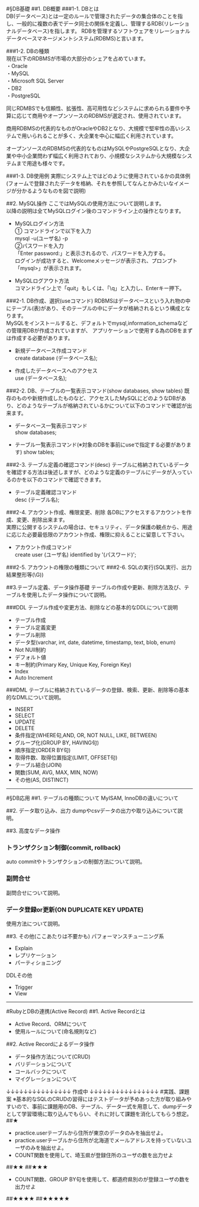 #§DB基礎
##1. DB概要
###1-1. DBとは  
DB(データベース)とは一定のルールで管理されたデータの集合体のことを指し、一般的に複数の表でデータ同士の関係を定義し、管理するRDB(リレーショナルデータベース)を指します。
RDBを管理するソフトウェアをリレーショナルデータベースマネージメントシステム(RDBMS)と言います。

###1-2. DBの種類  
現在以下のRDBMSが市場の大部分のシェアを占めています。  
・Oracle  
・MySQL  
・Microsoft SQL Server  
・DB2  
・PostgreSQL  

同じRDMBSでも信頼性、拡張性、高可用性などシステムに求められる要件や予算に応じて商用やオープンソースのRDBMSが選定され、使用されています。  

商用RDBMSの代表的なものがOracleやDB2となり、大規模で堅牢性の高いシステムで用いられることが多く、大企業を中心に幅広く利用されています。  

オープンソースのRDBMSの代表的なものはMySQLやPostgreSQLとなり、大企業や中小企業問わず幅広く利用されており、小規模なシステムから大規模なシステムまで用途も様々です。  

###1-3. DB使用例
実際にシステム上ではどのように使用されているかの具体例(フォームで登録されたデータを格納、それを参照してなんとかみたいなイメージが分かるようなものを図で説明)

##2. MySQL操作
ここではMySQLの使用方法について説明します。  
以降の説明は全てMySQLログイン後のコマンドライン上の操作となります。

- MySQLログイン方法  
① コマンドラインで以下を入力  
mysql -u(ユーザ名) -p  
②パスワードを入力  
「Enter password:」と表示されるので、パスワードを入力する。  
ログインが成功すると、Welcomeメッセージが表示され、プロンプト「mysql>」が表示されます。  

- MySQLログアウト方法  
コマンドライン上で「quit」もしくは、「\q」と入力し、Enterキー押下。  

###2-1. DB作成、選択(useコマンド)
RDBMSはデータベースという入れ物の中にテーブル(表)があり、そのテーブルの中にデータが格納されるという構成となります。  
MySQLをインストールすると、デフォルトでmysql,information_schemaなどの管理用DBが作成されていますが、
アプリケーションで使用する為のDBをまずは作成する必要があります。  

- 新規データベース作成コマンド  
create database (データベース名);

- 作成したデータベースへのアクセス  
use (データベース名);

###2-2. DB、テーブルの一覧表示コマンド(show databases, show tables)
既存のものや新規作成したものなど、アクセスしたMySQLにどのようなDBがあり、どのようなテーブルが格納されているかについて以下のコマンドで確認が出来ます。  

- データベース一覧表示コマンド  
show databases;  

- テーブル一覧表示コマンド(※対象のDBを事前にuseで指定する必要があります)
show tables;  

###2-3. テーブル定義の確認コマンド(desc)
テーブルに格納されているデータを確認する方法は後述しますが、どのような定義のテーブルにデータが入っているのかを以下のコマンドで確認できます。  

- テーブル定義確認コマンド  
desc (テーブル名);  

###2-4. アカウント作成、権限変更、削除
各DBにアクセスするアカウントを作成、変更、削除出来ます。  
実際に公開するシステムの場合は、セキュリティ、データ保護の観点から、用途に応じた必要最低限のアカウント作成、権限に抑えることに留意して下さい。

- アカウント作成コマンド  
create user (ユーザ名) identified by '(パスワード)';  

###2-5. アカウントの権限の種類について
###2-6. SQLの実行(SQL実行、出力結果整形等(\G))

##3.テーブル定義、データ操作基礎
テーブルの作成や更新、削除方法及び、テーブルを使用したデータ操作について説明。

###DDL
テーブル作成や変更方法、削除などの基本的なDDLについて説明

- テーブル作成
- テーブル定義変更
- テーブル削除
- データ型(varchar, int, date, datetime, timestamp, text, blob, enum)
- Not NUll制約
- デフォルト値
- キー制約(Primary Key, Unique Key, Foreign Key)
- Index
- Auto Increment

###DML
テーブルに格納されているデータの登録、検索、更新、削除等の基本的なDMLについて説明。

- INSERT
- SELECT
- UPDATE
- DELETE
- 条件指定(WHERE句,AND, OR, NOT NULL, LIKE, BETWEEN)
- グループ化(GROUP BY, HAVING句)
- 順序指定(ORDER BY句)
- 取得件数、取得位置指定(LIMIT, OFFSET句)
- テーブル結合(JOIN)
- 関数(SUM, AVG, MAX, MIN, NOW)
- その他(AS, DISTINCT)

---
#§DB応用
##1. テーブルの種類について
MyISAM, InnoDBの違いについて

##2. データ取り込み、出力
dumpやcsvデータの出力や取り込みについて説明。

##3. 高度なデータ操作
### トランザクション制御(commit, rollback)
auto commitやトランザクションの制御方法について説明。

### 副問合せ
副問合せについて説明。

### データ登録or更新(ON DUPLICATE KEY UPDATE)
使用方法について説明。

##3. その他(ここあたりは不要かも)
パフォーマンスチューニング系
- Explain
- レプリケーション
- パーティショニング

DDLその他
- Trigger
- View

---
#RubyとDBの連携(Active Record)
##1. Active Recordとは
- Active Record、ORMについて
- 使用ルールについて(命名規則など)

##2. Active Recordによるデータ操作
- データ操作方法について(CRUD)
- バリデーションについて
- コールバックについて
- マイグレーションについて



↓↓↓↓↓↓↓↓↓↓↓↓↓↓↓ 作成中 ↓↓↓↓↓↓↓↓↓↓↓↓↓↓↓↓
#実践、課題案
※基本的なSQLのCRUDの習得にはテストデータが予めあった方が取り組みやすいので、事前に課題用のDB、テーブル、データ一式を用意して、dumpデータとして学習環境に取り込んでもらい、それに対して課題を消化してもらう想定。
##★
- practice.userテーブルから住所が東京のデータのみを抽出せよ。
- practice.userテーブルから住所が北海道でメールアドレスを持っていないユーザのみを抽出せよ。
- COUNT関数を使用して、埼玉県が登録住所のユーザの数を出力せよ

##★★
##★★★
- COUNT関数、GROUP BY句を使用して、都道府県別のが登録ユーザの数を出力せよ

##★★★★
##★★★★★
